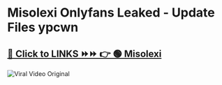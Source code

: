 
 # Misolexi Onlyfans Leaked - Update Files ypcwn

## <h2><a href="https://clipsfans.com/Misolexi&ref=git">🔗 Click to LINKS ⏩⏩ 👉 🟢 Misolexi </a></h2>

<a href="https://clipsfans.com/Misolexi&ref=git" rel="nofollow" data-target="animated-image.originalLink"><img src="https://i.ibb.co.com/xMMVF88/686577567.gif" alt="Viral Video Original" style="max-width: 100%; display: inline-block;" data-target="animated-image.originalImage"></a>

